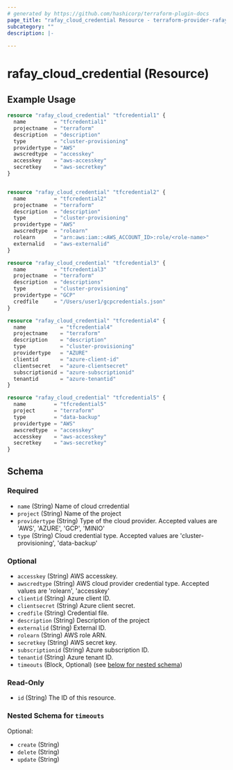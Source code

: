 ```yaml
---
# generated by https://github.com/hashicorp/terraform-plugin-docs
page_title: "rafay_cloud_credential Resource - terraform-provider-rafay"
subcategory: ""
description: |-
  
---
```


# rafay_cloud_credential (Resource)



## Example Usage

```terraform
resource "rafay_cloud_credential" "tfcredential1" {
  name         = "tfcredential1"
  projectname  = "terraform"
  description  = "description"
  type         = "cluster-provisioning"
  providertype = "AWS"
  awscredtype  = "accesskey"
  accesskey    = "aws-accesskey"
  secretkey    = "aws-secretkey"
}


resource "rafay_cloud_credential" "tfcredential2" {
  name         = "tfcredential2"
  projectname  = "terraform"
  description  = "description"
  type         = "cluster-provisioning"
  providertype = "AWS"
  awscredtype  = "rolearn"
  rolearn      = "arn:aws:iam::<AWS_ACCOUNT_ID>:role/<role-name>"
  externalid   = "aws-externalid"
}

resource "rafay_cloud_credential" "tfcredential3" {
  name         = "tfcredential3"
  projectname  = "terraform"
  description  = "descriptions"
  type         = "cluster-provisioning"
  providertype = "GCP"
  credfile     = "/Users/user1/gcpcredentials.json"
}

resource "rafay_cloud_credential" "tfcredential4" {
  name           = "tfcredential4"
  projectname    = "terraform"
  description    = "description"
  type           = "cluster-provisioning"
  providertype   = "AZURE"
  clientid       = "azure-client-id"
  clientsecret   = "azure-clientsecret"
  subscriptionid = "azure-subscriptionid"
  tenantid       = "azure-tenantid"
}

resource "rafay_cloud_credential" "tfcredential5" {
  name         = "tfcredential5"
  project      = "terraform"
  type         = "data-backup"
  providertype = "AWS"
  awscredtype  = "accesskey"
  accesskey    = "aws-accesskey"
  secretkey    = "aws-secretkey"
}
```

<!-- schema generated by tfplugindocs -->
## Schema

### Required

- `name` (String) Name of cloud crredential
- `project` (String) Name of the project
- `providertype` (String) Type of the cloud provider. Accepted values are 'AWS', 'AZURE', 'GCP', 'MINIO'
- `type` (String) Cloud credential type. Accepted values are 'cluster-provisioning', 'data-backup'

### Optional

- `accesskey` (String) AWS accesskey.
- `awscredtype` (String) AWS cloud provider credential type. Accepted values are 'rolearn', 'accesskey'
- `clientid` (String) Azure client ID.
- `clientsecret` (String) Azure client secret.
- `credfile` (String) Credential file.
- `description` (String) Description of the project
- `externalid` (String) External ID.
- `rolearn` (String) AWS role ARN.
- `secretkey` (String) AWS secret key.
- `subscriptionid` (String) Azure subscription ID.
- `tenantid` (String) Azure tenant ID.
- `timeouts` (Block, Optional) (see [below for nested schema](#nestedblock--timeouts))

### Read-Only

- `id` (String) The ID of this resource.

<a id="nestedblock--timeouts"></a>
### Nested Schema for `timeouts`

Optional:

- `create` (String)
- `delete` (String)
- `update` (String)


